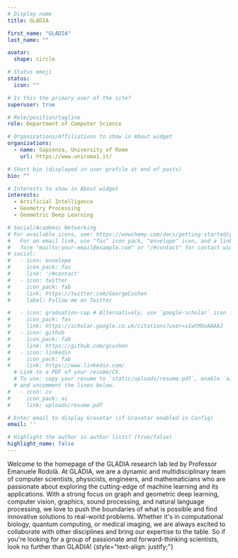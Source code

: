 ```yaml
---
# Display name
title: GLADIA

first_name: "GLADIA"
last_name: ""

avatar:
  shape: circle

# Status emoji
status:
  icon: ""

# Is this the primary user of the site?
superuser: true

# Role/position/tagline
role: Department of Computer Science

# Organizations/Affiliations to show in About widget
organizations:
  - name: Sapienza, University of Rome
    url: https://www.uniroma1.it/

# Short bio (displayed in user profile at end of posts)
bio: ""

# Interests to show in About widget
interests:
  - Artificial Intelligence
  - Geometry Processing
  - Geometric Deep Learning

# Social/Academic Networking
# For available icons, see: https://wowchemy.com/docs/getting-started/page-builder/#icons
#   For an email link, use "fas" icon pack, "envelope" icon, and a link in the
#   form "mailto:your-email@example.com" or "/#contact" for contact widget.
# social:
#   - icon: envelope
#     icon_pack: fas
#     link: '/#contact'
#   - icon: twitter
#     icon_pack: fab
#     link: https://twitter.com/GeorgeCushen
#     label: Follow me on Twitter

#   - icon: graduation-cap # Alternatively, use `google-scholar` icon from `ai` icon pack
#     icon_pack: fas
#     link: https://scholar.google.co.uk/citations?user=sIwtMXoAAAAJ
#   - icon: github
#     icon_pack: fab
#     link: https://github.com/gcushen
#   - icon: linkedin
#     icon_pack: fab
#     link: https://www.linkedin.com/
  # Link to a PDF of your resume/CV.
  # To use: copy your resume to `static/uploads/resume.pdf`, enable `ai` icons in `params.yaml`,
  # and uncomment the lines below.
#   - icon: cv
#     icon_pack: ai
#     link: uploads/resume.pdf

# Enter email to display Gravatar (if Gravatar enabled in Config)
email: ''

# Highlight the author in author lists? (true/false)
highlight_name: false
---
```


Welcome to the homepage of the GLADIA research lab led by Professor Emanuele Rodolà.
At GLADIA, we are a dynamic and multidisciplinary team of computer scientists, physicists, engineers, and mathematicians who are passionate about exploring the cutting-edge of machine learning and its applications. With a strong focus on graph and geometric deep learning, computer vision, graphics, sound processing, and natural language processing, we love to push the boundaries of what is possible and find innovative solutions to real-world problems. Whether it's in computational biology, quantum computing, or medical imaging, we are always excited to collaborate with other disciplines and bring our expertise to the table. So if you're looking for a group of passionate and forward-thinking scientists, look no further than GLADIA!
{style="text-align: justify;"}
